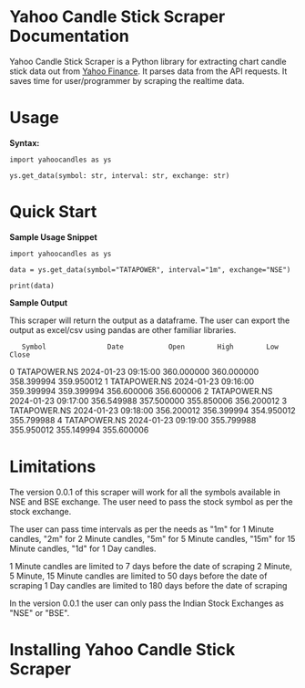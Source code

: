 Yahoo Candle Stick Scraper Documentation
============================
Yahoo Candle Stick Scraper is a Python library for extracting chart candle stick data out from [Yahoo Finance](https://finance.yahoo.com/). 
It parses data from the API requests. It saves time for user/programmer by scraping the realtime data.

Usage
===========

**Syntax:**

    import yahoocandles as ys
    
    ys.get_data(symbol: str, interval: str, exchange: str)

    
Quick Start
===========

**Sample Usage Snippet**
    
    import yahoocandles as ys
    
    data = ys.get_data(symbol="TATAPOWER", interval="1m", exchange="NSE")
    
    print(data)

**Sample Output**

This scraper will return the output as a dataframe. The user can export the output as excel/csv using pandas are 
other familiar libraries.

       Symbol	            Date	       Open	       High	       Low	      Close
0	TATAPOWER.NS	2024-01-23 09:15:00	360.000000	360.000000	358.399994	359.950012
1	TATAPOWER.NS	2024-01-23 09:16:00	359.399994	359.399994	356.600006	356.600006
2	TATAPOWER.NS	2024-01-23 09:17:00	356.549988	357.500000	355.850006	356.200012
3	TATAPOWER.NS	2024-01-23 09:18:00	356.200012	356.399994	354.950012	355.799988
4	TATAPOWER.NS	2024-01-23 09:19:00	355.799988	355.950012	355.149994	355.600006



Limitations
=========================
The version 0.0.1 of this scraper will work for all the symbols available in NSE and BSE exchange. The user need
to pass the stock symbol as per the stock exchange.
 
The user can pass time intervals as per the needs as "1m" for 1 Minute candles, "2m" for 2 Minute candles,
"5m" for 5 Minute candles, "15m" for 15 Minute candles, "1d" for 1 Day candles.

1 Minute candles are limited to 7 days before the date of scraping
2 Minute, 5 Minute, 15 Minute candles are limited to 50 days before the date of scraping
1 Day candles are limited to 180 days before the date of scraping

In the version 0.0.1 the user can only pass the Indian Stock Exchanges as "NSE" or "BSE".

Installing Yahoo Candle Stick Scraper
=========================

